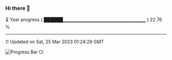 ### Hi there 👋

⏳ Year progress { ██████▁▁▁▁▁▁▁▁▁▁▁▁▁▁▁▁▁▁▁▁▁▁▁▁ } 22.76 %

---

⏰ Updated on Sat, 25 Mar 2023 01:24:29 GMT

![Progress Bar CI](https://github.com/ZhaoGui/ZhaoGui/workflows/Progress%20Bar%20CI/badge.svg)
